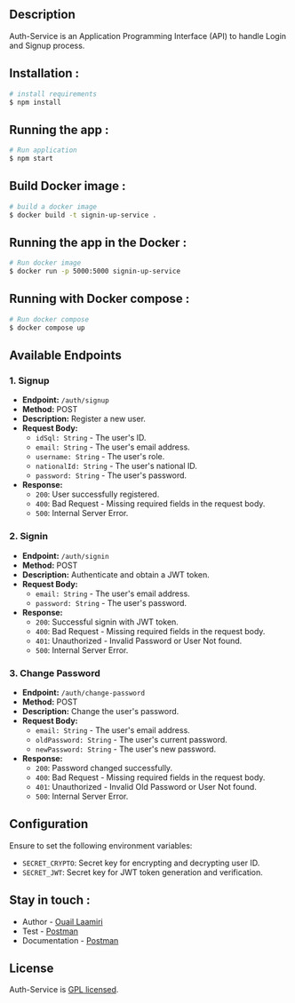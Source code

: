 
## Description

Auth-Service is an Application Programming Interface (API) to handle Login and Signup process.
## Installation :
```bash
# install requirements
$ npm install
```
## Running the app : 
```bash
# Run application
$ npm start
```
## Build Docker image : 
```bash
# build a docker image
$ docker build -t signin-up-service .
```
## Running the app in the Docker : 
```bash
# Run docker image
$ docker run -p 5000:5000 signin-up-service
```
## Running with Docker compose :
```bash
# Run docker compose
$ docker compose up
```

## Available Endpoints

### 1. Signup

- **Endpoint:** `/auth/signup`
- **Method:** POST
- **Description:** Register a new user.
- **Request Body:**
  - `idSql: String` - The user's ID.
  - `email: String` - The user's email address.
  - `username: String` - The user's role.
  - `nationalId: String` - The user's national ID.
  - `password: String` - The user's password.
- **Response:**
  - `200`: User successfully registered.
  - `400`: Bad Request - Missing required fields in the request body.
  - `500`: Internal Server Error.

### 2. Signin

- **Endpoint:** `/auth/signin`
- **Method:** POST
- **Description:** Authenticate and obtain a JWT token.
- **Request Body:**
  - `email: String` - The user's email address.
  - `password: String` - The user's password.
- **Response:**
  - `200`: Successful signin with JWT token.
  - `400`: Bad Request - Missing required fields in the request body.
  - `401`: Unauthorized - Invalid Password or User Not found.
  - `500`: Internal Server Error.

### 3. Change Password

- **Endpoint:** `/auth/change-password`
- **Method:** POST
- **Description:** Change the user's password.
- **Request Body:**
  - `email: String` - The user's email address.
  - `oldPassword: String` - The user's current password.
  - `newPassword: String` - The user's new password.
- **Response:**
  - `200`: Password changed successfully.
  - `400`: Bad Request - Missing required fields in the request body.
  - `401`: Unauthorized - Invalid Old Password or User Not found.
  - `500`: Internal Server Error.

## Configuration

Ensure to set the following environment variables:

- `SECRET_CRYPTO`: Secret key for encrypting and decrypting user ID.
- `SECRET_JWT`: Secret key for JWT token generation and verification.



## Stay in touch :
- Author - [Ouail Laamiri](https://www.linkedin.com/in/ouaillaamiri/)
- Test - [Postman](https://www.postman.com/avionics-meteorologist-32935362/workspace/postman-api-fundamentals-student-expert/collection/29141176-8abc7d24-d6b7-4b89-a56e-4e4a6e5c7a5a?action=share&creator=29141176)
- Documentation - [Postman](https://documenter.getpostman.com/view/29141176/2s9Ykt5et6)

## License

Auth-Service is [GPL licensed](LICENSE).